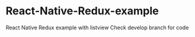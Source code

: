 # React-Native-Redux-example
React Native Redux example with listview
Check develop branch for code
